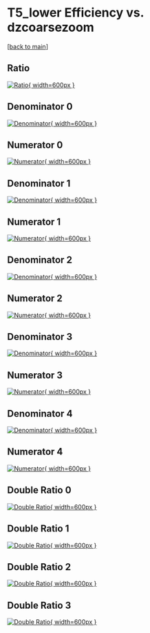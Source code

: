 # T5_lower Efficiency vs. dzcoarsezoom

[[back to main](./)]



## Ratio

[![Ratio](../mtv/var/T5_lower_base_11_0_eff_dzcoarsezoom.png){ width=600px }](../mtv/var/T5_lower_base_11_0_eff_dzcoarsezoom.pdf)

## Denominator 0

[![Denominator](../mtv/den/T5_lower_base_11_0_eff_dzcoarsezoom_den0.png){ width=600px }](../mtv/den/T5_lower_base_11_0_eff_dzcoarsezoom_den0.pdf)

## Numerator 0

[![Numerator](../mtv/num/T5_lower_base_11_0_eff_dzcoarsezoom_num0.png){ width=600px }](../mtv/num/T5_lower_base_11_0_eff_dzcoarsezoom_num0.pdf)

## Denominator 1

[![Denominator](../mtv/den/T5_lower_base_11_0_eff_dzcoarsezoom_den1.png){ width=600px }](../mtv/den/T5_lower_base_11_0_eff_dzcoarsezoom_den1.pdf)

## Numerator 1

[![Numerator](../mtv/num/T5_lower_base_11_0_eff_dzcoarsezoom_num1.png){ width=600px }](../mtv/num/T5_lower_base_11_0_eff_dzcoarsezoom_num1.pdf)

## Denominator 2

[![Denominator](../mtv/den/T5_lower_base_11_0_eff_dzcoarsezoom_den2.png){ width=600px }](../mtv/den/T5_lower_base_11_0_eff_dzcoarsezoom_den2.pdf)

## Numerator 2

[![Numerator](../mtv/num/T5_lower_base_11_0_eff_dzcoarsezoom_num2.png){ width=600px }](../mtv/num/T5_lower_base_11_0_eff_dzcoarsezoom_num2.pdf)

## Denominator 3

[![Denominator](../mtv/den/T5_lower_base_11_0_eff_dzcoarsezoom_den3.png){ width=600px }](../mtv/den/T5_lower_base_11_0_eff_dzcoarsezoom_den3.pdf)

## Numerator 3

[![Numerator](../mtv/num/T5_lower_base_11_0_eff_dzcoarsezoom_num3.png){ width=600px }](../mtv/num/T5_lower_base_11_0_eff_dzcoarsezoom_num3.pdf)

## Denominator 4

[![Denominator](../mtv/den/T5_lower_base_11_0_eff_dzcoarsezoom_den4.png){ width=600px }](../mtv/den/T5_lower_base_11_0_eff_dzcoarsezoom_den4.pdf)

## Numerator 4

[![Numerator](../mtv/num/T5_lower_base_11_0_eff_dzcoarsezoom_num4.png){ width=600px }](../mtv/num/T5_lower_base_11_0_eff_dzcoarsezoom_num4.pdf)

## Double Ratio 0

[![Double Ratio](../mtv/ratio/T5_lower_base_11_0_eff_dzcoarsezoom_ratio0.png){ width=600px }](../mtv/ratio/T5_lower_base_11_0_eff_dzcoarsezoom_ratio0.pdf)

## Double Ratio 1

[![Double Ratio](../mtv/ratio/T5_lower_base_11_0_eff_dzcoarsezoom_ratio1.png){ width=600px }](../mtv/ratio/T5_lower_base_11_0_eff_dzcoarsezoom_ratio1.pdf)

## Double Ratio 2

[![Double Ratio](../mtv/ratio/T5_lower_base_11_0_eff_dzcoarsezoom_ratio2.png){ width=600px }](../mtv/ratio/T5_lower_base_11_0_eff_dzcoarsezoom_ratio2.pdf)

## Double Ratio 3

[![Double Ratio](../mtv/ratio/T5_lower_base_11_0_eff_dzcoarsezoom_ratio3.png){ width=600px }](../mtv/ratio/T5_lower_base_11_0_eff_dzcoarsezoom_ratio3.pdf)

